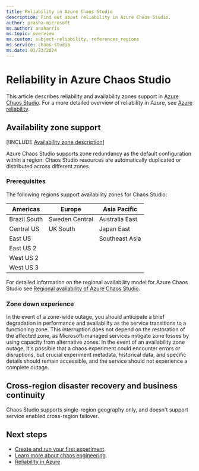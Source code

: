 ```yaml
---
title: Reliability in Azure Chaos Studio
description: Find out about reliability in Azure Chaos Studio.
author: prasha-microsoft 
ms.author: anaharris
ms.topic: overview
ms.custom: subject-reliability, references_regions
ms.service: chaos-studio
ms.date: 01/23/2024 
---
```



# Reliability in Azure Chaos Studio


This article describes reliability and availability zones support in [Azure Chaos Studio](/azure/chaos-studio/chaos-studio-overview). For a more detailed overview of reliability in Azure, see [Azure reliability](/azure/architecture/framework/resiliency/overview).


## Availability zone support

[!INCLUDE [Availability zone description](includes/reliability-availability-zone-description-include.md)]

Azure Chaos Studio supports zone redundancy as the default configuration within a region.  Chaos Studio resources are automatically duplicated or distributed across different zones. 

### Prerequisites

The following regions support availability zones for Chaos Studio:

| Americas         | Europe               | Asia Pacific   |
|------------------|----------------------|----------------|
| Brazil South     | Sweden Central  | Australia East      |
| Central US       | UK South        | Japan East          |
| East US          |                 | Southeast Asia      |
| East US 2        |                 |                     |
| West US 2        |                 |                     |
| West US 3        |                 |                     |


For detailed information on the regional availability model for Azure Chaos Studio see [Regional availability of Azure Chaos Studio](/azure/chaos-studio/chaos-studio-region-availability).

### Zone down experience

In the event of a zone-wide outage, you should anticipate a brief degradation in performance and availability as the service transitions to a functioning zone. This interruption does not depend on the restoration of the affected zone, as Microsoft-managed services mitigate zone losses by using capacity from alternative zones. In the event of an availability zone outage, it's possible that a chaos experiment could encounter errors or disruptions, but crucial experiment metadata, historical data, and specific details should remain accessible, and the service should not experience a complete outage. 

## Cross-region disaster recovery and business continuity

Chaos Studio supports single-region geography only, and doesn't support service enabled cross-region failover.

## Next steps

- [Create and run your first experiment](/azure/chaos-studio/chaos-studio-quickstart-azure-portal).
- [Learn more about chaos engineering](/azure/chaos-studio/chaos-studio-chaos-engineering-overview).
- [Reliability in Azure](/azure/availability-zones/overview)

